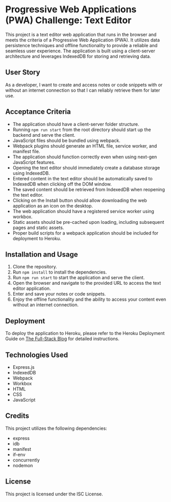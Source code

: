 # Progressive Web Applications (PWA) Challenge: Text Editor

This project is a text editor web application that runs in the browser and meets the criteria of a Progressive Web Application (PWA). It utilizes data persistence techniques and offline functionality to provide a reliable and seamless user experience. The application is built using a client-server architecture and leverages IndexedDB for storing and retrieving data.

## User Story

As a developer, I want to create and access notes or code snippets with or without an internet connection so that I can reliably retrieve them for later use.

## Acceptance Criteria

- The application should have a client-server folder structure.
- Running `npm run start` from the root directory should start up the backend and serve the client.
- JavaScript files should be bundled using webpack.
- Webpack plugins should generate an HTML file, service worker, and manifest file.
- The application should function correctly even when using next-gen JavaScript features.
- Opening the text editor should immediately create a database storage using IndexedDB.
- Entered content in the text editor should be automatically saved to IndexedDB when clicking off the DOM window.
- The saved content should be retrieved from IndexedDB when reopening the text editor.
- Clicking on the Install button should allow downloading the web application as an icon on the desktop.
- The web application should have a registered service worker using workbox.
- Static assets should be pre-cached upon loading, including subsequent pages and static assets.
- Proper build scripts for a webpack application should be included for deployment to Heroku.

## Installation and Usage

1. Clone the repository.
2. Run `npm install` to install the dependencies.
3. Run `npm run start` to start the application and serve the client.
4. Open the browser and navigate to the provided URL to access the text editor application.
5. Enter and save your notes or code snippets.
6. Enjoy the offline functionality and the ability to access your content even without an internet connection.

## Deployment

To deploy the application to Heroku, please refer to the Heroku Deployment Guide on [The Full-Stack Blog](https://www.example.com) for detailed instructions.

## Technologies Used

- Express.js
- IndexedDB
- Webpack
- Workbox
- HTML
- CSS
- JavaScript

## Credits

This project utilizes the following dependencies:

- express
- idb
- manifest
- if-env
- concurrently
- nodemon

## License

This project is licensed under the ISC License.

